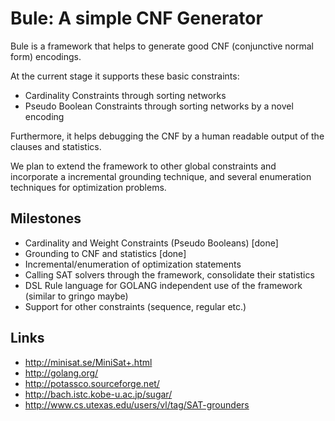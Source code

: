 Bule: A simple CNF Generator
=====================================

Bule is a framework that helps to generate good CNF (conjunctive normal form) encodings.

At the current stage it supports these basic constraints: 

* Cardinality Constraints through sorting networks
* Pseudo Boolean Constraints through sorting networks by a novel encoding

Furthermore, it helps debugging the CNF by a human readable output of the clauses and statistics. 

We plan to extend the framework to other global constraints and incorporate
a incremental grounding technique, and several enumeration techniques for
optimization problems. 


Milestones
----------

* Cardinality and Weight Constraints (Pseudo Booleans) [done]
* Grounding to CNF and statistics [done]
* Incremental/enumeration of optimization statements 
* Calling SAT solvers through the framework, consolidate their statistics
* DSL Rule language for GOLANG independent use of the framework (similar to gringo maybe)
* Support for other constraints (sequence, regular etc.)

Links
-----
* http://minisat.se/MiniSat+.html
* http://golang.org/
* http://potassco.sourceforge.net/
* http://bach.istc.kobe-u.ac.jp/sugar/
* http://www.cs.utexas.edu/users/vl/tag/SAT-grounders

